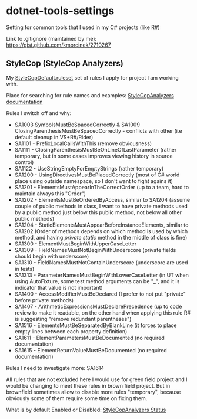 # dotnet-tools-settings

Setting for common tools that I used in my C# projects (like R#)

Link to .gitignore (maintained by me): https://gist.github.com/kmorcinek/2710267

## StyleCop (StyleCop Analyzers)

My [StyleCopDefault.ruleset](https://github.com/kmorcinek/dotnet-tools-settings/blob/master/StyleCopDefault.ruleset) set of rules I apply for project I am working with.

Place for searching for rule names and examples:
[StyleCopAnalyzers documentation](https://github.com/DotNetAnalyzers/StyleCopAnalyzers/tree/master/documentation)

Rules I switch off and why:

* SA1003 SymbolsMustBeSpacedCorrectly & SA1009 ClosingParenthesisMustBeSpacedCorrectly - conflicts with other (i.e default cleanup in VS+R#/Rider)
* SA1101 - PrefixLocalCallsWithThis (remove obviousness)
* SA1111 - ClosingParenthesisMustBeOnLineOfLastParameter (rather temporary, but in some cases improves viewing history in source control)
* SA1122 - UseStringEmptyForEmptyStrings (rather temporary)
* SA1200 - UsingDirectivesMustBePlacedCorrectly (most of C# world place using outside namespace, so I don't want to fight agains it)
* SA1201 - ElementsMustAppearInTheCorrectOrder (up to a team, hard to maintain always this "Order")
* SA1202 - ElementsMustBeOrderedByAccess, similar to SA1204 (assume couple of public methods in class, I want to have private methods used by a public method just below this public method, not below all other public methods)
* SA1204 - StaticElementsMustAppearBeforeInstanceElements, similar to SA1202 (Order of methods depends on which method is used by which method, and having _private static_ method in the middle of class is fine)
* SA1300 - ElementMustBeginWithUpperCaseLetter
* SA1309 - FieldNamesMustNotBeginWithUnderscore (private fields should begin with underscore)
* SA1310 - FieldNamesMustNotContainUnderscore (underscore are used in tests)
* SA1313 - ParameterNamesMustBeginWithLowerCaseLetter (in UT when using AutoFixture, some test method arguments can be "_", and it is indicator that value is not important)
* SA1400 - AccessModifierMustBeDeclared (I prefer to not put "private" before private methods)
* SA1407 - ArithmeticExpressionsMustDeclarePrecedence (up to code review to make it readable, on the other hand when applying this rule R# is suggesting "remove redundant parentheses")
* SA1516 - ElementsMustBeSeparatedByBlankLine (it forces to place empty lines between each property definition)
* SA1611 - ElementParametersMustBeDocumented (no required documentation)
* SA1615 - ElementReturnValueMustBeDocumented (no required documentation)

Rules I need to investigate more: SA1614

All rules that are not excluded here I would use for green field project and I would be changing to meet these rules in brown field project. But in brownfield sometimes allow to disable more rules "temporary", because obviously some of them require some time on fixing them.

What is by default Enabled or Disabled: [StyleCopAnalyzers Status](https://github.com/kmorcinek/dotnet-tools-settings/blob/master/StyleCopDefault.ruleset)

